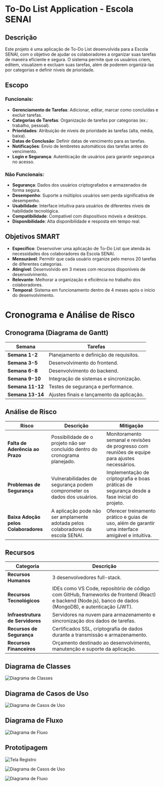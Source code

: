 # To-Do List Application - Escola SENAI

## Descrição

Este projeto é uma aplicação de To-Do List desenvolvida para a Escola SENAI, com o objetivo de ajudar os colaboradores a organizar suas tarefas de maneira eficiente e segura. O sistema permite que os usuários criem, editem, visualizem e excluam suas tarefas, além de poderem organizá-las por categorias e definir níveis de prioridade. 

## Escopo

### Funcionais:
- **Gerenciamento de Tarefas**: Adicionar, editar, marcar como concluídas e excluir tarefas.
- **Categorias de Tarefas**: Organização de tarefas por categorias (ex.: trabalho, pessoal).
- **Prioridades**: Atribuição de níveis de prioridade às tarefas (alta, média, baixa).
- **Datas de Conclusão**: Definir datas de vencimento para as tarefas.
- **Notificações**: Envio de lembretes automáticos das tarefas antes do vencimento.
- **Login e Segurança**: Autenticação de usuários para garantir segurança no acesso.

### Não Funcionais:
- **Segurança**: Dados dos usuários criptografados e armazenados de forma segura.
- **Desempenho**: Suporte a múltiplos usuários sem perda significativa de desempenho.
- **Usabilidade**: Interface intuitiva para usuários de diferentes níveis de habilidade tecnológica.
- **Compatibilidade**: Compatível com dispositivos móveis e desktops.
- **Disponibilidade**: Alta disponibilidade e resposta em tempo real.

## Objetivos SMART

- **Específico**: Desenvolver uma aplicação de To-Do List que atenda às necessidades dos colaboradores da Escola SENAI.
- **Mensurável**: Permitir que cada usuário organize pelo menos 20 tarefas de diferentes categorias.
- **Atingível**: Desenvolvido em 3 meses com recursos disponíveis de desenvolvimento.
- **Relevante**: Melhorar a organização e eficiência no trabalho dos colaboradores.
- **Temporal**: Sistema em funcionamento dentro de 4 meses após o início do desenvolvimento.

# Cronograma e Análise de Risco

## Cronograma (Diagrama de Gantt)

| Semana        | Tarefas                                       |
| ------------- | --------------------------------------------- |
| **Semana 1-2**  | Planejamento e definição de requisitos.       |
| **Semana 3-5**  | Desenvolvimento do frontend.                 |
| **Semana 6-8**  | Desenvolvimento do backend.                  |
| **Semana 9-10** | Integração de sistemas e sincronização.       |
| **Semana 11-12**| Testes de segurança e performance.           |
| **Semana 13-14**| Ajustes finais e lançamento da aplicação.    |

## Análise de Risco

| Risco                            | Descrição                                                                                   | Mitigação                                                                                   |
| --------------------------------- | ------------------------------------------------------------------------------------------- | ------------------------------------------------------------------------------------------- |
| **Falta de Aderência ao Prazo**   | Possibilidade de o projeto não ser concluído dentro do cronograma planejado.                 | Monitoramento semanal e revisões de progresso com reuniões de equipe para ajustes necessários.|
| **Problemas de Segurança**        | Vulnerabilidades de segurança podem comprometer os dados dos usuários.                       | Implementação de criptografia e boas práticas de segurança desde a fase inicial do projeto.   |
| **Baixa Adoção pelos Colaboradores**| A aplicação pode não ser amplamente adotada pelos colaboradores da escola SENAI.             | Oferecer treinamento prático e guias de uso, além de garantir uma interface amigável e intuitiva.|

## Recursos

| Categoria                         | Descrição                                                                                   |
| ---------------------------------- | ------------------------------------------------------------------------------------------- |
| **Recursos Humanos**               | 3 desenvolvedores full-stack.                                                               |
| **Recursos Tecnológicos**          | IDEs como VS Code, repositório de código com GitHub, frameworks de frontend (React) e backend (Node.js), banco de dados (MongoDB), e autenticação (JWT). |
| **Infraestrutura de Servidores**   | Servidores na nuvem para armazenamento e sincronização dos dados de tarefas.                |
| **Recursos de Segurança**          | Certificados SSL, criptografia de dados durante a transmissão e armazenamento.              |
| **Recursos Financeiros**           | Orçamento destinado ao desenvolvimento, manutenção e suporte da aplicação.                  |


## Diagrama de Classes

![Diagrama de Classes](docs/diagrams/diagrama_de_classes.png)

## Diagrama de Casos de Uso

![Diagrama de Casos de Uso](docs/diagrams/diagrama_de_casos_de_uso1.png)

## Diagrama de Fluxo

![Diagrama de Fluxo](docs/diagrams/diagrama_de_fluxo.png) 

## Prototipagem

![Tela Registro](docs/diagrams/Tela_registro.png)

![Diagrama de Casos de Uso](docs/diagrams/Tela_login.png)

![Diagrama de Fluxo](docs/diagrams/Tela_dashboard.png) 

